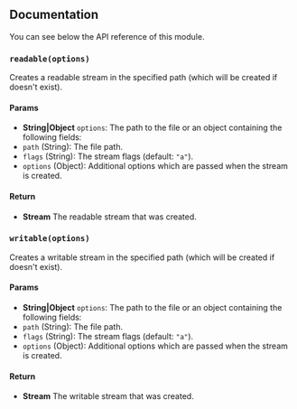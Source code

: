 ## Documentation

You can see below the API reference of this module.

### `readable(options)`
Creates a readable stream in the specified path (which will be created if doesn't exist).

#### Params

- **String|Object** `options`: The path to the file or an object containing the following fields:
 - `path` (String): The file path.
 - `flags` (String): The stream flags (default: `"a"`).
 - `options` (Object): Additional options which are passed when the stream is created.

#### Return
- **Stream** The readable stream that was created.

### `writable(options)`
Creates a writable stream in the specified path (which will be created if doesn't exist).

#### Params

- **String|Object** `options`: The path to the file or an object containing the following fields:
 - `path` (String): The file path.
 - `flags` (String): The stream flags (default: `"a"`).
 - `options` (Object): Additional options which are passed when the stream is created.

#### Return
- **Stream** The writable stream that was created.

